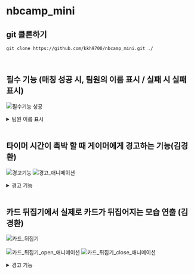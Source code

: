 # nbcamp_mini

## git 클론하기
```
git clone https://github.com/kkh9700/nbcamp_mini.git ./
```
<br>

## 필수 기능 (매칭 성공 시, 팀원의 이름 표시 / 실패 시 실패 표시)
![필수기능 성공](https://github.com/kkh9700/nbcamp_mini/assets/77197725/0f935102-e492-4741-ae84-d0335459d3fa)
<details>
<summary>팀원 이름 표시</summary>

        void destroyCardInvoke()        // 카드 삭제시
        {
            GameObject newText = Instantiate(text);        // 게임 오브젝트 newText 생성
            newText.transform.parent = GameObject.Find("Canvas").transform;        // newText의 부모를 Canvas로 설정 

            float x = this.transform.position.x;        // x에 카드의 position의 x를 저장
            float y = this.transform.position.y;        // y에 카드의 position의 y를 저장

            newText.transform.SetAsFirstSibling();        // newText를 첫번째로 설정
            newText.transform.position = new Vector3(x, y, 0);        // newText의 position을 x,y,0으로 설정
            newText.transform.localScale = new Vector3(1f, 1f, 1f);        // newText의 scale을 1,1,1로 설정

            Text t = newText.GetComponent<Text>();        // newText의 Text 컴포넌트를 가져옴
            t.text = type == 0 ? "김경환" : "김민태";        // Text의 값을 멤버의 이름으로 설정

            Destroy(gameObject);        // 게임 오브젝트 카드를 삭제
        }

</details>
<br>

## 타이머 시간이 촉박 할 때 게이머에게 경고하는 기능(김경환)
![경고기능](https://github.com/kkh9700/nbcamp_mini/assets/77197725/9379ec7a-efa0-4303-8884-e23c2d91ffe6)
![경고_애니메이션](https://github.com/kkh9700/nbcamp_mini/assets/77197725/ac62a0c9-47ed-4c31-8572-d0466fa38f70)
<details>
<summary>경고 기능</summary>

    void Update()
    {
        ...
        ...
        ...
        else if(time <= 20)        // 시간이 20초 이하일 때
        {
            anim.SetBool("isWarning", true);        // Animation의 Parameter인 isWarning을 true로 한다.
        }
    }

</details>
<br>

## 카드 뒤집기에서 실제로 카드가 뒤집어지는 모습 연출 (김경환)
![카드_뒤집기](https://github.com/kkh9700/nbcamp_mini/assets/77197725/78377aed-3919-43fe-a63c-53382e5b2191)
<br></br>
![카드_뒤집기_open_애니메이션](https://github.com/kkh9700/nbcamp_mini/assets/77197725/18f7770b-7374-418a-9ee3-fcea8f12b8b5)
![카드_뒤집기_close_애니메이션](https://github.com/kkh9700/nbcamp_mini/assets/77197725/13a68f79-76e8-4829-8f60-8b260c12e0d2)

<details>
<summary>경고 기능</summary>

    public void ClickCard()        // 카드를 클릭했을 때
    {
        ...
        anim.SetBool("isOpen", true);        // Animation의 Parameter인 isOpen을 true로 한다.
        ...
    }

    void closeCardInvoke()        // 카드를 close하는 Invoke method
    {
        ...
        anim.SetBool("isOpen", false);        // Animation의 Parameter인 isOpen을 false로 한다.
    }

    
        
</details>
<br>

